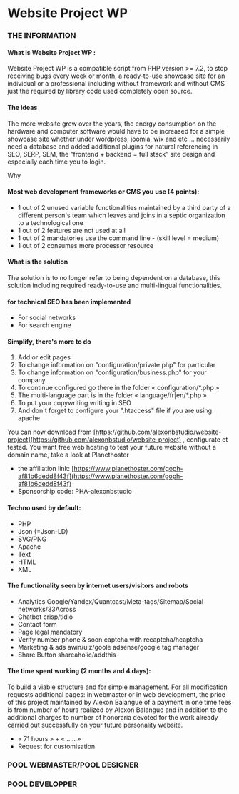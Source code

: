 # Website Project WP

### THE INFORMATION

#### What is Website Project WP :

Website Project WP is a compatible script from PHP version &gt;= 7.2, to stop receiving bugs every week or month, a ready-to-use showcase site for an individual or a professional including without framework and without CMS just the required by library code used completely open source.

#### The ideas

The more website grew over the years, the energy consumption on the hardware and computer software would have to be increased for a simple showcase site whether under wordpress, joomla, wix and etc ... necessarily need a database and added additional plugins for natural referencing in SEO, SERP, SEM, the “frontend + backend = full stack” site design and especially each time you to login.

Why

#### Most web development frameworks or CMS you use \(4 points\):

* 1 out of 2 unused variable functionalities maintained by a third party of a different person's team which leaves and joins in a septic organization to a technological one
* 1 out of 2 features are not used at all
* 1 out of 2 mandatories use the command line - \(skill level = medium\)
* 1 out of 2 consumes more processor resource

#### What is the solution

The solution is to no longer refer to being dependent on a database, this solution including required ready-to-use and multi-lingual functionalities.

#### for technical SEO has been implemented

* For social networks
* For search engine

#### Simplify, there's more to do

1. Add or edit pages
2. To change information on "configuration/private.php" for particular
3. To change information on "configuration/business.php" for your company
4. To continue configured go there in the folder « configuration/\*.php »
5. The multi-language part is in the folder « language/fr\|en/\*.php »
6. To put your copywriting writing in SEO
7. And don't forget to configure your ".htaccess" file if you are using apache

You can now download from [https://github.com/alexonbstudio/website-project](https://github.com/alexonbstudio/website-project) , configurate et tested. You want free web hosting to test your future website without a domain name, take a look at Planethoster

* the affiliation link: [https://www.planethoster.com/goph-af81b6dedd8f43f](https://www.planethoster.com/goph-af81b6dedd8f43f)
* Sponsorship code: PHA-alexonbstudio

#### Techno used by default:

* PHP
* Json \(=Json-LD\)
* SVG/PNG
* Apache
* Text
* HTML
* XML

#### The functionality seen by internet users/visitors and robots

* Analytics Google/Yandex/Quantcast/Meta-tags/Sitemap/Social networks/33Across
* Chatbot crisp/tidio
* Contact form
* Page legal mandatory
* Verify number phone & soon captcha with recaptcha/hcaptcha
* Marketing & ads awin/uiz/goole adsense/google tag manager
* Share Button shareaholic/addthis

#### The time spent working \(2 months and 4 days\):

To build a viable structure and for simple management. For all modification requests additional pages: in webmaster or in web development, the price of this project maintained by Alexon Balangue of a payment in one time fees is from number of hours realized by Alexon Balangue and in addition to the additional charges to number of honoraria devoted for the work already carried out successfully on your future personality website.

* « 71 hours » + « ….. »
* Request for customisation

### POOL WEBMASTER/POOL DESIGNER

### POOL DEVELOPPER


